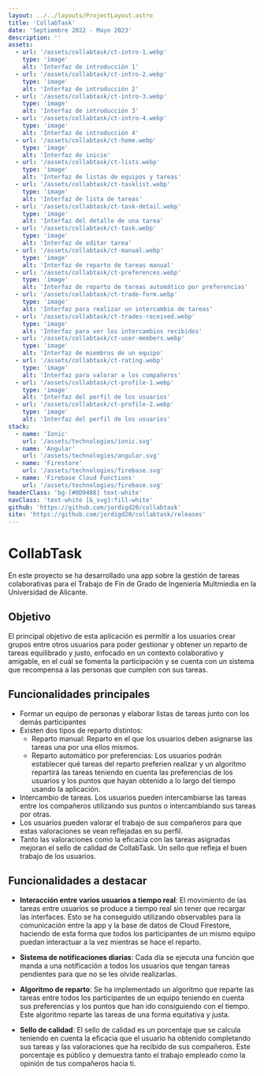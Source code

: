 ```yaml
---
layout: ../../layouts/ProjectLayout.astro
title: 'CollabTask'
date: 'Septiembre 2022 - Mayo 2023'
description: ''
assets: 
  - url: '/assets/collabtask/ct-intro-1.webp'
    type: 'image' 
    alt: 'Interfaz de introducción 1'
  - url: '/assets/collabtask/ct-intro-2.webp'
    type: 'image' 
    alt: 'Interfaz de introducción 2'
  - url: '/assets/collabtask/ct-intro-3.webp'
    type: 'image' 
    alt: 'Interfaz de introducción 3'
  - url: '/assets/collabtask/ct-intro-4.webp'
    type: 'image' 
    alt: 'Interfaz de introducción 4'
  - url: '/assets/collabtask/ct-home.webp'
    type: 'image' 
    alt: 'Interfaz de inicio'
  - url: '/assets/collabtask/ct-lists.webp'
    type: 'image' 
    alt: 'Interfaz de listas de equipos y tareas'
  - url: '/assets/collabtask/ct-tasklist.webp'
    type: 'image' 
    alt: 'Interfaz de lista de tareas'
  - url: '/assets/collabtask/ct-task-detail.webp'
    type: 'image' 
    alt: 'Interfaz del detalle de una tarea'
  - url: '/assets/collabtask/ct-task.webp'
    type: 'image' 
    alt: 'Interfaz de editar tarea'
  - url: '/assets/collabtask/ct-manual.webp'
    type: 'image' 
    alt: 'Interfaz de reparto de tareas manual'
  - url: '/assets/collabtask/ct-preferences.webp'
    type: 'image' 
    alt: 'Interfaz de reparto de tareas automático por preferencias'
  - url: '/assets/collabtask/ct-trade-form.webp'
    type: 'image' 
    alt: 'Interfaz para realizar un intercambio de tareas'
  - url: '/assets/collabtask/ct-trades-received.webp'
    type: 'image' 
    alt: 'Interfaz para ver los intercambios recibidos'
  - url: '/assets/collabtask/ct-user-members.webp'
    type: 'image' 
    alt: 'Interfaz de miembros de un equipo'
  - url: '/assets/collabtask/ct-rating.webp'
    type: 'image' 
    alt: 'Interfaz para valorar a los compañeros'
  - url: '/assets/collabtask/ct-profile-1.webp'
    type: 'image' 
    alt: 'Interfaz del perfil de los usuarios'
  - url: '/assets/collabtask/ct-profile-2.webp'
    type: 'image' 
    alt: 'Interfaz del perfil de los usuarios'
stack:       
  - name: 'Ionic'
    url: '/assets/technologies/ionic.svg'
  - name: 'Angular'
    url: '/assets/technologies/angular.svg'
  - name: 'Firestore'
    url: '/assets/technologies/firebase.svg'
  - name: 'Firebase Cloud Functions'
    url: '/assets/technologies/firebase.svg'
headerClass: 'bg-[#0D9488] text-white'
navClass: 'text-white [&_svg]:fill-white'
github: 'https://github.com/jordigd20/collabtask'
site: 'https://github.com/jordigd20/collabtask/releases'
---
```


# CollabTask

En este proyecto se ha desarrollado una app sobre la gestión de tareas colaborativas para el Trabajo de Fin de Grado de Ingeniería Multmiedia en la Universidad de Alicante.

## Objetivo 

El principal objetivo de esta aplicación es permitir a los usuarios crear grupos entre otros usuarios para poder gestionar y obtener un reparto de tareas equilibrado y justo, enfocado en un contexto colaborativo y amigable, en el cuál se fomenta la participación y se cuenta con un sistema que recompensa a las personas que cumplen con sus tareas.

## Funcionalidades principales

- Formar un equipo de personas y elaborar listas de tareas junto con los demás participantes
- Existen dos tipos de reparto distintos:
  - Reparto manual: Reparto en el que los usuarios deben asignarse las tareas una por una ellos mismos.
  - Reparto automático por preferencias: Los usuarios podrán establecer qué tareas del reparto preferien realizar y un algoritmo repartirá las tareas teniendo en cuenta las preferencias de los usuarios y los puntos que hayan obtenido a lo largo del tiempo usando la aplicación.
- Intercambio de tareas. Los usuarios pueden intercambiarse las tareas entre los compañeros utilizando sus puntos o intercambiando sus tareas por otras.
- Los usuarios pueden valorar el trabajo de sus compañeros para que estas valoraciones se vean reflejadas en su perfil.
- Tanto las valoraciones como la eficacia con las tareas asignadas mejoran el sello de calidad de CollabTask. Un sello que refleja el buen trabajo de los usuarios.

## Funcionalidades a destacar

- **Interacción entre varios usuarios a tiempo real**: El movimiento de las tareas entre usuarios se produce a tiempo real sin tener que recargar las interfaces. Esto se ha conseguido utilizando observables para la comunicación entre la app y la base de datos de Cloud Firestore, haciendo de esta forma que todos los participantes de un mismo equipo puedan interactuar a la vez mientras se hace el reparto.

- **Sistema de notificaciones diarias**: Cada día se ejecuta una función que manda a una notificación a todos los usuarios que tengan tareas pendientes para que no se les olvide realizarlas.

- **Algoritmo de reparto**: Se ha implementado un algoritmo que reparte las tareas entre todos los participantes de un equipo teniendo en cuenta sus preferencias y los puntos que han ido consiguiendo con el tiempo. Este algoritmo reparte las tareas de una forma equitativa y justa.

- **Sello de calidad**: El sello de calidad es un porcentaje que se calcula teniendo en cuenta la eficacia que el usuario ha obtenido completando sus tareas y las valoraciones que ha recibido de sus compañeros. Este porcentaje es público y demuestra tanto el trabajo empleado como la opinión de tus compañeros hacia ti.
